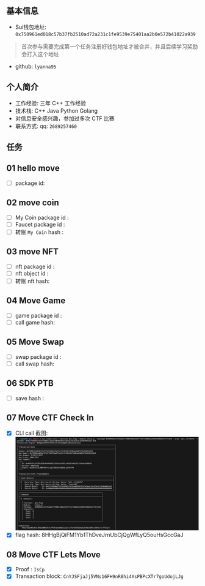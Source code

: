 ## 基本信息
- Sui钱包地址: `0x750961ed018c57b37fb2510ad72a231c1fe9539e75401aa2b0e572b41022a939`
> 首次参与需要完成第一个任务注册好钱包地址才被合并，并且后续学习奖励会打入这个地址
- github: `lyanna95`

## 个人简介
- 工作经验: 三年 C++ 工作经验
- 技术栈: C++ Java Python Golang
- 对信息安全感兴趣，参加过多次 CTF 比赛
- 联系方式: qq: `2689257460` 

## 任务

##   01 hello move  
- [ ] package id: 

##   02 move coin
- [ ] My Coin package id : 
- [ ] Faucet package id : 
- [ ] 转账 `My Coin` hash : 

##   03 move NFT
- [ ] nft package id :
- [ ] nft object id : 
- [ ] 转账 nft  hash:

##   04 Move Game
- [ ] game package id :
- [ ] call game hash:

##   05 Move Swap
- [ ] swap package id :
- [ ] call swap hash:

##   06 SDK PTB
- [ ] save hash :

##   07 Move CTF Check In
- [x] CLI call 截图: ![CLI](./img/WechatIMG63.jpg)
- [x] flag hash: 8HHgBjQiFM1Yb1ThDveJrnUbCjQgWfLyQ5ouHsGccGaJ

##   08 Move CTF Lets Move
- [X] Proof : `IsCp`
- [x] Transaction block: `CnYJSFjaJj5VNs16FH9nR8hi4XsPBPcXTr7goUdojLJg`